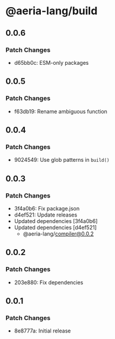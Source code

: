 # @aeria-lang/build

## 0.0.6

### Patch Changes

- d65bb0c: ESM-only packages

## 0.0.5

### Patch Changes

- f63db19: Rename ambiguous function

## 0.0.4

### Patch Changes

- 9024549: Use glob patterns in `build()`

## 0.0.3

### Patch Changes

- 3f4a0b6: Fix package.json
- d4ef521: Update releases
- Updated dependencies [3f4a0b6]
- Updated dependencies [d4ef521]
  - @aeria-lang/compiler@0.0.2

## 0.0.2

### Patch Changes

- 203e880: Fix dependencies

## 0.0.1

### Patch Changes

- 8e8777a: Initial release
